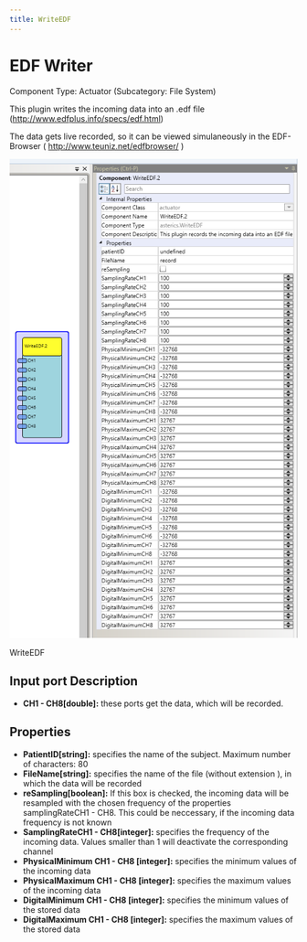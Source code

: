 ```yaml
---
title: WriteEDF
---
```


# EDF Writer

Component Type: Actuator (Subcategory: File System)

This plugin writes the incoming data into an .edf file (http://www.edfplus.info/specs/edf.html)

The data gets live recorded, so it can be viewed simulaneously in the EDF-Browser ( http://www.teuniz.net/edfbrowser/ )

![Screenshot: WriteEDF plugin](./img/WriteEDF.png "Screenshot: WriteEDF plugin")

WriteEDF

## Input port Description

- **CH1 - CH8\[double\]:** these ports get the data, which will be recorded.

## Properties

- **PatientID\[string\]:** specifies the name of the subject. Maximum number of characters: 80
- **FileName\[string\]:** specifies the name of the file (without extension ), in which the data will be recorded
- **reSampling\[boolean\]:** If this box is checked, the incoming data will be resampled with the chosen frequency of the properties samplingRateCH1 - CH8. This could be neccessary, if the incoming data frequency is not known
- **SamplingRateCH1 - CH8\[integer\]:** specifies the frequency of the incoming data. Values smaller than 1 will deactivate the corresponding channel
- **PhysicalMinimum CH1 - CH8 \[integer\]:** specifies the minimum values of the incoming data
- **PhysicalMaximum CH1 - CH8 \[integer\]:** specifies the maximum values of the incoming data
- **DigitalMinimum CH1 - CH8 \[integer\]:** specifies the minimum values of the stored data
- **DigitalMaximum CH1 - CH8 \[integer\]:** specifies the maximum values of the stored data

